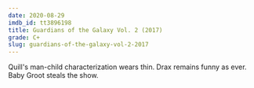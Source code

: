 ```yaml
---
date: 2020-08-29
imdb_id: tt3896198
title: Guardians of the Galaxy Vol. 2 (2017)
grade: C+
slug: guardians-of-the-galaxy-vol-2-2017
---
```


Quill's man-child characterization wears thin. Drax remains funny as ever. Baby Groot steals the show.